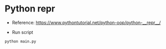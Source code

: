 # Python __repr__

- Reference: https://www.pythontutorial.net/python-oop/python-__repr__/

- Run script

```bash
python main.py
```
